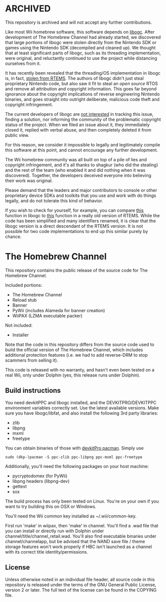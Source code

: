 # ARCHIVED

This repository is archived and will not accept any further contributions.

Like most Wii homebrew software, this software depends on [libogc](https://github.com/devkitPro/libogc).
After development of The Homebrew Channel had already started, we discovered that large portions of libogc
were stolen directly from the Nintendo SDK or games using the Nintendo SDK (decompiled and cleaned up).
We thought that at least significant parts of libogc, such as its threading implementation, were original,
and reluctantly continued to use the project while distancing ourselves from it.

It has recently been revealed that the threading/OS implementation in libogc is, in fact,
[stolen from RTEMS](https://github.com/derek57/libogc). The authors of libogc didn't just steal proprietary
Nintendo code, but also saw it fit to steal an *open source* RTOS and remove all attribution and copyright
information. This goes far beyond ignorance about the copyright implications of reverse engineering Nintendo
binaries, and goes straight into outright deliberate, malicious code theft and copyright infringement.

The current developers of libogc are [not interested](https://github.com/devkitPro/libogc/issues/201) in
tracking this issue, finding a solution, nor informing the community of the problematic copyright status of
the project. When we filed an issue about it, they immediately closed it, replied with verbal abuse, and then
completely deleted it from public view.

For this reason, we consider it impossible to legally and legitimately compile this software at this point,
and cannot encourage any further development.

The Wii homebrew community was all built on top of a pile of lies and copyright infringement, and it's all
thanks to shagkur (who did the stealing) and the rest of the team (who enabled it and did nothing when it was discovered). Together, the developers deceived everyone into believing their work was original.

Please demand that the leaders and major contributors to console or other proprietary device SDKs and
toolkits that you use and work with do things legally, and do not tolerate this kind of behavior.

If you wish to check for yourself, for example, you can compare
[this](https://github.com/devkitPro/libogc/blob/52c525a13fd1762c10395c78875e3260f94368b5/libogc/lwp_threads.c#L580)
function in libogc to
[this](https://github.com/atgreen/RTEMS/blob/2f200c7e642c214accb7cc6bd7f0f1784deec833/c/src/exec/score/src/thread.c#L385)
function in a really old version of RTEMS. While the code has been simplified and many identifiers renamed, it
is clear that the libogc version is a direct descendant of the RTEMS version. It is not possible for two code
implementations to end up this similar purely by chance.

# The Homebrew Channel

This repository contains the public release of the source code for
The Homebrew Channel.

Included portions:

* The Homebrew Channel
* Reload stub
* Banner
* PyWii (includes Alameda for banner creation)
* WiiPAX (LZMA executable packer)

Not included:

* Installer

Note that the code in this repository differs from the source code used to build
the official version of The Homebrew Channel, which includes additional
protection features (i.e. we had to add reverse-DRM to stop scammers from
selling it).

This code is released with no warranty, and hasn't even been tested on a real
Wii, only under Dolphin (yes, this release runs under Dolphin).

## Build instructions

You need devkitPPC and libogc installed, and the DEVKITPRO/DEVKITPPC environment
variables correctly set. Use the latest available versions. Make sure you have
libogc/libfat, and also install the following 3rd party libraries:

* zlib
* libpng
* mxml
* freetype

You can obtain binaries of those with
[devkitPro pacman](https://devkitpro.org/wiki/devkitPro_pacman). Simply use

    sudo (dkp-)pacman -S ppc-zlib ppc-libpng ppc-mxml ppc-freetype

Additionally, you'll need the following packages on your host machine:

* pycryptodomex (for PyWii)
* libpng headers (libpng-dev)
* gettext
* sox

The build process has only been tested on Linux. You're on your own if you
want to try building this on OSX or Windows.

You'll need the Wii common key installed as ~/.wii/common-key.

First run 'make' in wiipax, then 'make' in channel. You'll find a .wad file
that you can install or directly run with Dolphin under
channel/title/channel_retail.wad. You'll also find executable binaries under
channel/channelapp, but be advised that the NAND save file / theme storage
features won't work properly if HBC isn't launched as a channel with its
correct title identity/permissions.

## License

Unless otherwise noted in an individual file header, all source code in this
repository is released under the terms of the GNU General Public License,
version 2 or later. The full text of the license can be found in the COPYING
file.
